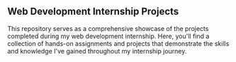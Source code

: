 ## Web Development Internship Projects

This repository serves as a comprehensive showcase of the projects completed during my web development internship. Here, you'll find a collection of hands-on assignments and projects that demonstrate the skills and knowledge I've gained throughout my internship journey.
